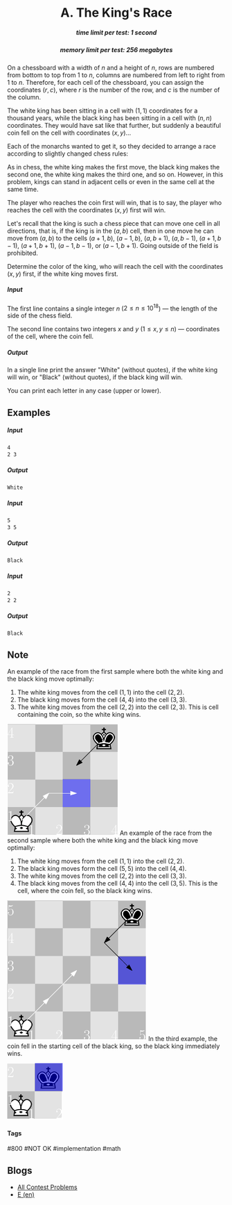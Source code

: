 <h1 style='text-align: center;'> A. The King's Race</h1>

<h5 style='text-align: center;'>time limit per test: 1 second</h5>
<h5 style='text-align: center;'>memory limit per test: 256 megabytes</h5>

On a chessboard with a width of $n$ and a height of $n$, rows are numbered from bottom to top from $1$ to $n$, columns are numbered from left to right from $1$ to $n$. Therefore, for each cell of the chessboard, you can assign the coordinates $(r,c)$, where $r$ is the number of the row, and $c$ is the number of the column.

The white king has been sitting in a cell with $(1,1)$ coordinates for a thousand years, while the black king has been sitting in a cell with $(n,n)$ coordinates. They would have sat like that further, but suddenly a beautiful coin fell on the cell with coordinates $(x,y)$...

Each of the monarchs wanted to get it, so they decided to arrange a race according to slightly changed chess rules:

As in chess, the white king makes the first move, the black king makes the second one, the white king makes the third one, and so on. However, in this problem, kings can stand in adjacent cells or even in the same cell at the same time.

The player who reaches the coin first will win, that is to say, the player who reaches the cell with the coordinates $(x,y)$ first will win.

Let's recall that the king is such a chess piece that can move one cell in all directions, that is, if the king is in the $(a,b)$ cell, then in one move he can move from $(a,b)$ to the cells $(a + 1,b)$, $(a - 1,b)$, $(a,b + 1)$, $(a,b - 1)$, $(a + 1,b - 1)$, $(a + 1,b + 1)$, $(a - 1,b - 1)$, or $(a - 1,b + 1)$. Going outside of the field is prohibited.

Determine the color of the king, who will reach the cell with the coordinates $(x,y)$ first, if the white king moves first.

##### Input

The first line contains a single integer $n$ ($2 \le n \le 10^{18}$) — the length of the side of the chess field.

The second line contains two integers $x$ and $y$ ($1 \le x,y \le n$) — coordinates of the cell, where the coin fell.

##### Output

In a single line print the answer "White" (without quotes), if the white king will win, or "Black" (without quotes), if the black king will win.

You can print each letter in any case (upper or lower).

## Examples

##### Input


```text
4  
2 3  

```
##### Output


```text
White
```
##### Input


```text
5  
3 5  

```
##### Output


```text
Black
```
##### Input


```text
2  
2 2  

```
##### Output


```text
Black
```
## Note

An example of the race from the first sample where both the white king and the black king move optimally:

1. The white king moves from the cell $(1,1)$ into the cell $(2,2)$.
2. The black king moves form the cell $(4,4)$ into the cell $(3,3)$.
3. The white king moves from the cell $(2,2)$ into the cell $(2,3)$. This is cell containing the coin, so the white king wins.

 ![](images/46f63210326879de50aeeff1f22f5a91c459d2e5.png) An example of the race from the second sample where both the white king and the black king move optimally:

1. The white king moves from the cell $(1,1)$ into the cell $(2,2)$.
2. The black king moves form the cell $(5,5)$ into the cell $(4,4)$.
3. The white king moves from the cell $(2,2)$ into the cell $(3,3)$.
4. The black king moves from the cell $(4,4)$ into the cell $(3,5)$. This is the cell, where the coin fell, so the black king wins.

 ![](images/17d6f573b85bb173b807da6c1ac4eaefdb638687.png) In the third example, the coin fell in the starting cell of the black king, so the black king immediately wins.

 ![](images/d5e0c1cb2f2d38399a82e61b099a32ede42e874a.png) 

#### Tags 

#800 #NOT OK #implementation #math 

## Blogs
- [All Contest Problems](../Lyft_Level_5_Challenge_2018_-_Final_Round_(Open_Div._2).md)
- [E (en)](../blogs/E_(en).md)

